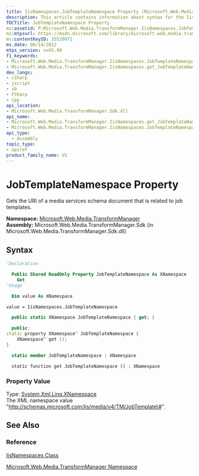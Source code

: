 ```yaml
---
title: IisNamespaces.JobTemplateNamespace Property (Microsoft.Web.Media.TransformManager)
description: This article contains information about syntax for the IisNamespaces.JobTemplateNamespace property, with links to reference materials.
TOCTitle: JobTemplateNamespace Property
ms:assetid: P:Microsoft.Web.Media.TransformManager.IisNamespaces.JobTemplateNamespace
ms:mtpsurl: https://msdn.microsoft.com/library/microsoft.web.media.transformmanager.iisnamespaces.jobtemplatenamespace(v=VS.90)
ms:contentKeyID: 35520971
ms.date: 06/14/2012
mtps_version: v=VS.90
f1_keywords:
- Microsoft.Web.Media.TransformManager.IisNamespaces.JobTemplateNamespace
- Microsoft.Web.Media.TransformManager.IisNamespaces.get_JobTemplateNamespace
dev_langs:
- csharp
- jscript
- vb
- FSharp
- cpp
api_location:
- Microsoft.Web.Media.TransformManager.Sdk.dll
api_name:
- Microsoft.Web.Media.TransformManager.IisNamespaces.get_JobTemplateNamespace
- Microsoft.Web.Media.TransformManager.IisNamespaces.JobTemplateNamespace
api_type:
  - Assembly
topic_type:
- apiref
product_family_name: VS
---
```


# JobTemplateNamespace Property

Gets the URI of a media services schema document that is related to job templates.

**Namespace:**  [Microsoft.Web.Media.TransformManager](microsoft-web-media-transformmanager-namespace.md)  
**Assembly:**  Microsoft.Web.Media.TransformManager.Sdk (in Microsoft.Web.Media.TransformManager.Sdk.dll)

## Syntax

```vb
'Declaration

  Public Shared ReadOnly Property JobTemplateNamespace As XNamespace
    Get
'Usage

  Dim value As XNamespace

value = IisNamespaces.JobTemplateNamespace
```

```csharp
  public static XNamespace JobTemplateNamespace { get; }
```

```cpp
  public:
static property XNamespace^ JobTemplateNamespace {
    XNamespace^ get ();
}
```

``` fsharp
  static member JobTemplateNamespace : XNamespace
```

```jscript
  static function get JobTemplateNamespace () : XNamespace
```

### Property Value

Type: [System.Xml.Linq.XNamespace](https://msdn.microsoft.com/library/bb291898)  
The XML namespace value "http://schemas.microsoft.com/iis/media/v4/TM/JobTemplate\#".  

## See Also

### Reference

[IisNamespaces Class](iisnamespaces-class-microsoft-web-media-transformmanager.md)

[Microsoft.Web.Media.TransformManager Namespace](microsoft-web-media-transformmanager-namespace.md)
